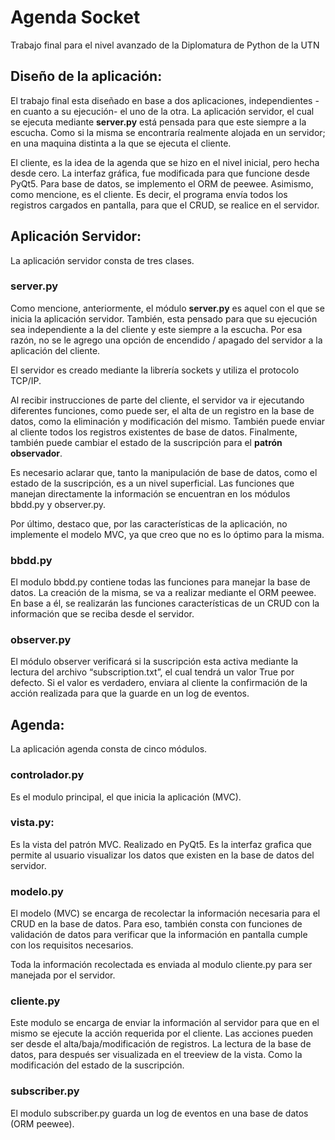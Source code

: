 # Agenda Socket
Trabajo final para el nivel avanzado de la Diplomatura de Python de la UTN

## Diseño de la aplicación:

El trabajo final esta diseñado en base a dos aplicaciones, independientes -en cuanto a su ejecución- el uno de la otra. La aplicación servidor, el cual se ejecuta mediante **server.py** está pensada para que este siempre a la escucha. Como si la misma se encontraría realmente alojada en un servidor; en una maquina distinta a la que se ejecuta el cliente.

El cliente, es la idea de la agenda que se hizo en el nivel inicial, pero hecha desde cero. La interfaz gráfica, fue modificada para que funcione desde PyQt5. Para base de datos, se implemento el ORM de peewee. Asimismo, como mencione, es el cliente. Es decir, el programa envía todos los registros cargados en pantalla, para que el CRUD, se realice en el servidor.

## Aplicación Servidor:

La aplicación servidor consta de tres clases.

### server.py

Como mencione, anteriormente, el módulo **server.py** es aquel con el que se inicia la aplicación servidor. También, esta pensado para que su ejecución sea independiente a la del cliente y este siempre a la escucha. Por esa razón, no se le agrego una opción de encendido / apagado del servidor a la aplicación del cliente.

El servidor es creado mediante la librería sockets y utiliza el protocolo TCP/IP.

Al recibir instrucciones de parte del cliente, el servidor va ir ejecutando diferentes funciones, como puede ser, el alta de un registro en la base de datos, como la eliminación y modificación del mismo. También puede enviar al cliente todos los registros existentes de base de datos. Finalmente, también puede cambiar el estado de la suscripción para el **patrón observador**.

Es necesario aclarar que, tanto la manipulación de base de datos, como el estado de la suscripción, es a un nivel superficial. Las funciones que manejan directamente la información se encuentran en los módulos bbdd.py y observer.py.

Por último, destaco que, por las características de la aplicación, no implemente el modelo MVC, ya que creo que no es lo óptimo para la misma.

### bbdd.py

El modulo bbdd.py contiene todas las funciones para manejar la base de datos. La creación de la misma, se va a realizar mediante el ORM peewee. En base a él, se realizarán las funciones características de un CRUD con la información que se reciba desde el servidor.

### observer.py

El módulo observer verificará si la suscripción esta activa mediante la lectura del archivo “subscription.txt”, el cual tendrá un valor True por defecto. Si el valor es verdadero, enviara al cliente la confirmación de la acción realizada para que la guarde en un log de eventos.

## Agenda:

La aplicación agenda consta de cinco módulos.

### controlador.py

Es el modulo principal, el que inicia la aplicación (MVC).

### vista.py:

Es la vista del patrón MVC. Realizado en PyQt5. Es la interfaz grafica que permite al usuario visualizar los datos que existen en la base de datos del servidor.

### modelo.py

El modelo (MVC) se encarga de recolectar la información necesaria para el CRUD en la base de datos. Para eso, también consta con funciones de validación de datos para verificar que la información en pantalla cumple con los requisitos necesarios.

Toda la información recolectada es enviada al modulo cliente.py para ser manejada por el servidor.

### cliente.py

Este modulo se encarga de enviar la información al servidor para que en el mismo se ejecute la acción requerida por el cliente. Las acciones pueden ser desde el alta/baja/modificación de registros. La lectura de la base de datos, para después ser visualizada en el treeview de la vista. Como la modificación del estado de la suscripción.

### subscriber.py

El modulo subscriber.py guarda un log de eventos en una base de datos (ORM peewee).
